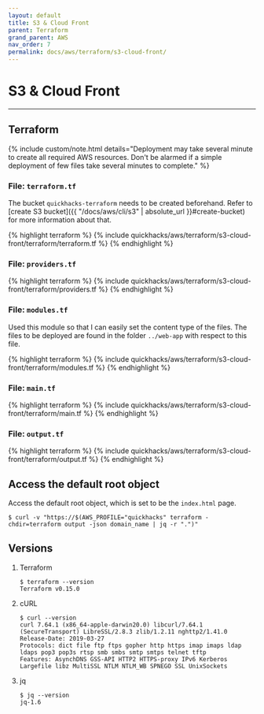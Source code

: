 ```yaml
---
layout: default
title: S3 & Cloud Front
parent: Terraform
grand_parent: AWS
nav_order: 7
permalink: docs/aws/terraform/s3-cloud-front/
---
```


# S3 & Cloud Front

---

## Terraform

{% include custom/note.html details="Deployment may take several minute to create all required AWS resources. Don't be
alarmed if a simple deployment of few files take several minutes to complete." %}

### File: `terraform.tf`

The bucket `quickhacks-terraform` needs to be created beforehand. Refer to
[create S3 bucket]({{ "/docs/aws/cli/s3" | absolute_url }}#create-bucket) for more information about that.

{% highlight terraform %}
{% include quickhacks/aws/terraform/s3-cloud-front/terraform/terraform.tf %}
{% endhighlight %}

### File: `providers.tf`

{% highlight terraform %}
{% include quickhacks/aws/terraform/s3-cloud-front/terraform/providers.tf %}
{% endhighlight %}

### File: `modules.tf`

Used this module so that I can easily set the content type of the files. The files to be deployed are found in the
folder `../web-app` with respect to this file.

{% highlight terraform %}
{% include quickhacks/aws/terraform/s3-cloud-front/terraform/modules.tf %}
{% endhighlight %}

### File: `main.tf`

{% highlight terraform %}
{% include quickhacks/aws/terraform/s3-cloud-front/terraform/main.tf %}
{% endhighlight %}

### File: `output.tf`

{% highlight terraform %}
{% include quickhacks/aws/terraform/s3-cloud-front/terraform/output.tf %}
{% endhighlight %}

## Access the default root object

Access the default root object, which is set to be the `index.html` page.

```console
$ curl -v "https://$(AWS_PROFILE="quickhacks" terraform -chdir=terraform output -json domain_name | jq -r ".")"
```

## Versions

1. Terraform

    ```console
    $ terraform --version
    Terraform v0.15.0
    ```

1. cURL

   ```console
   $ curl --version
   curl 7.64.1 (x86_64-apple-darwin20.0) libcurl/7.64.1 (SecureTransport) LibreSSL/2.8.3 zlib/1.2.11 nghttp2/1.41.0
   Release-Date: 2019-03-27
   Protocols: dict file ftp ftps gopher http https imap imaps ldap ldaps pop3 pop3s rtsp smb smbs smtp smtps telnet tftp
   Features: AsynchDNS GSS-API HTTP2 HTTPS-proxy IPv6 Kerberos Largefile libz MultiSSL NTLM NTLM_WB SPNEGO SSL UnixSockets
   ```

1. jq

   ```console
   $ jq --version
   jq-1.6
   ```
